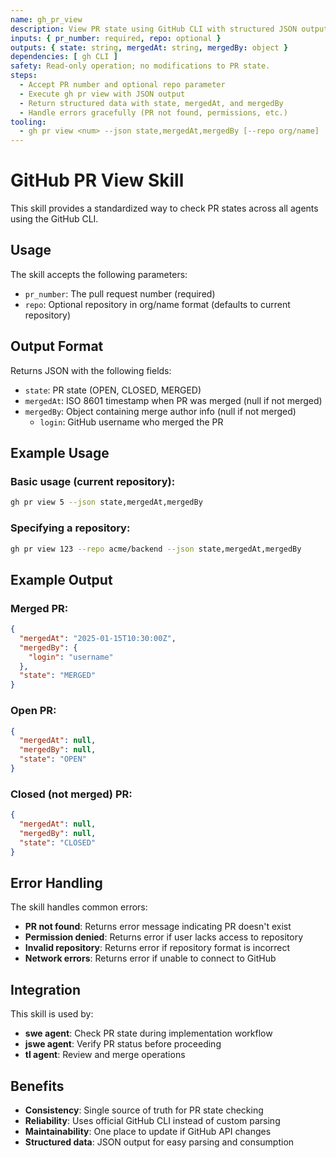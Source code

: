 ```yaml
---
name: gh_pr_view
description: View PR state using GitHub CLI with structured JSON output
inputs: { pr_number: required, repo: optional }
outputs: { state: string, mergedAt: string, mergedBy: object }
dependencies: [ gh CLI ]
safety: Read-only operation; no modifications to PR state.
steps:
  - Accept PR number and optional repo parameter
  - Execute gh pr view with JSON output
  - Return structured data with state, mergedAt, and mergedBy
  - Handle errors gracefully (PR not found, permissions, etc.)
tooling:
  - gh pr view <num> --json state,mergedAt,mergedBy [--repo org/name]
---
```


# GitHub PR View Skill

This skill provides a standardized way to check PR states across all agents using the GitHub CLI.

## Usage

The skill accepts the following parameters:
- `pr_number`: The pull request number (required)
- `repo`: Optional repository in org/name format (defaults to current repository)

## Output Format

Returns JSON with the following fields:
- `state`: PR state (OPEN, CLOSED, MERGED)
- `mergedAt`: ISO 8601 timestamp when PR was merged (null if not merged)
- `mergedBy`: Object containing merge author info (null if not merged)
  - `login`: GitHub username who merged the PR

## Example Usage

### Basic usage (current repository):
```bash
gh pr view 5 --json state,mergedAt,mergedBy
```

### Specifying a repository:
```bash
gh pr view 123 --repo acme/backend --json state,mergedAt,mergedBy
```

## Example Output

### Merged PR:
```json
{
  "mergedAt": "2025-01-15T10:30:00Z",
  "mergedBy": {
    "login": "username"
  },
  "state": "MERGED"
}
```

### Open PR:
```json
{
  "mergedAt": null,
  "mergedBy": null,
  "state": "OPEN"
}
```

### Closed (not merged) PR:
```json
{
  "mergedAt": null,
  "mergedBy": null,
  "state": "CLOSED"
}
```

## Error Handling

The skill handles common errors:
- **PR not found**: Returns error message indicating PR doesn't exist
- **Permission denied**: Returns error if user lacks access to repository
- **Invalid repository**: Returns error if repository format is incorrect
- **Network errors**: Returns error if unable to connect to GitHub

## Integration

This skill is used by:
- **swe agent**: Check PR state during implementation workflow
- **jswe agent**: Verify PR status before proceeding
- **tl agent**: Review and merge operations

## Benefits

- **Consistency**: Single source of truth for PR state checking
- **Reliability**: Uses official GitHub CLI instead of custom parsing
- **Maintainability**: One place to update if GitHub API changes
- **Structured data**: JSON output for easy parsing and consumption

